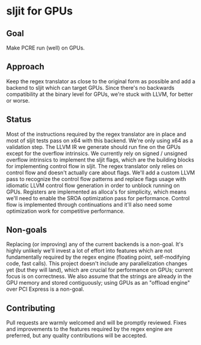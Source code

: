 # sljit for GPUs

## Goal

Make PCRE run (well) on GPUs.

## Approach

Keep the regex translator as close to the original form as possible and add a backend to sljit which can target GPUs.
Since there's no backwards compatibility at the binary level for GPUs, we're stuck with LLVM, for better or worse.

## Status

Most of the instructions required by the regex translator are in place and most of sljit tests pass on x64 with this backend.
We're only using x64 as a validation step. The LLVM IR we generate should run fine on the GPUs except for the overflow intrinsics.
We currently rely on signed / unsigned overflow intrinsics to implement the sljit flags, which are the building blocks for
implementing control flow in sljit. The regex translator only relies on control flow and doesn't actually care about flags.
We'll add a custom LLVM pass to recognize the control flow patterns and replace flags usage with idiomatic LLVM control flow
generation in order to unblock running on GPUs. Registers are implemented as alloca's for simplicity, which means we'll
need to enable the SROA optimization pass for performance. Control flow is implemented through continuations and it'll also
need some optimization work for competitive performance.

## Non-goals

Replacing (or improving) any of the current backends is a non-goal. It's highly unlikely we'll invest a lot
of effort into features which are not fundamentally required by the regex engine (floating point, self-modifying code, fast calls).
This project doesn't include any parallelization changes yet (but they will land), which are crucial for performance on GPUs;
current focus is on correctness. We also assume that the strings are already in the GPU memory and stored contiguously;
using GPUs as an "offload engine" over PCI Express is a non-goal.

## Contributing

Pull requests are warmly welcomed and will be promptly reviewed. Fixes and improvements to the features required by the regex
engine are preferred, but any quality contributions will be accepted.
